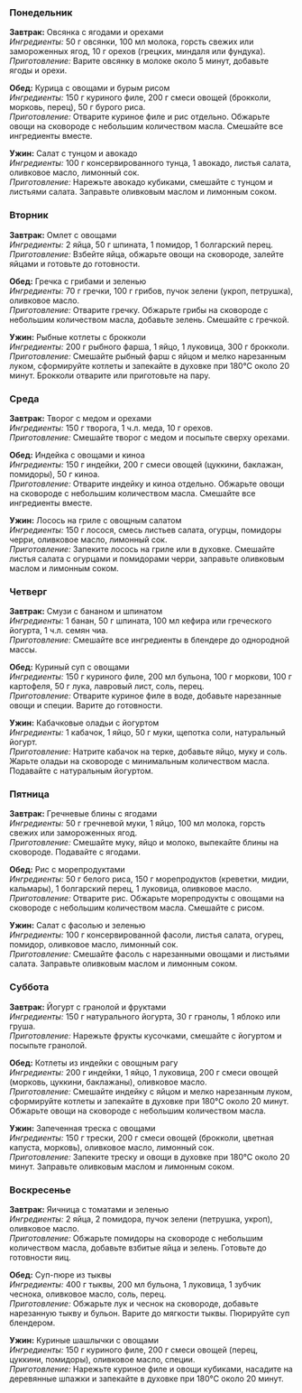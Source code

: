 ### Понедельник

**Завтрак:** Овсянка с ягодами и орехами  
*Ингредиенты:* 50 г овсянки, 100 мл молока, горсть свежих или замороженных ягод, 10 г орехов (грецких, миндаля или фундука).  
*Приготовление:* Варите овсянку в молоке около 5 минут, добавьте ягоды и орехи.

**Обед:** Курица с овощами и бурым рисом  
*Ингредиенты:* 150 г куриного филе, 200 г смеси овощей (брокколи, морковь, перец), 50 г бурого риса.  
*Приготовление:* Отварите куриное филе и рис отдельно. Обжарьте овощи на сковороде с небольшим количеством масла. Смешайте все ингредиенты вместе.

**Ужин:** Салат с тунцом и авокадо  
*Ингредиенты:* 100 г консервированного тунца, 1 авокадо, листья салата, оливковое масло, лимонный сок.  
*Приготовление:* Нарежьте авокадо кубиками, смешайте с тунцом и листьями салата. Заправьте оливковым маслом и лимонным соком.

### Вторник

**Завтрак:** Омлет с овощами  
*Ингредиенты:* 2 яйца, 50 г шпината, 1 помидор, 1 болгарский перец.  
*Приготовление:* Взбейте яйца, обжарьте овощи на сковороде, залейте яйцами и готовьте до готовности.

**Обед:** Гречка с грибами и зеленью  
*Ингредиенты:* 70 г гречки, 100 г грибов, пучок зелени (укроп, петрушка), оливковое масло.  
*Приготовление:* Отварите гречку. Обжарьте грибы на сковороде с небольшим количеством масла, добавьте зелень. Смешайте с гречкой.

**Ужин:** Рыбные котлеты с брокколи  
*Ингредиенты:* 200 г рыбного фарша, 1 яйцо, 1 луковица, 300 г брокколи.  
*Приготовление:* Смешайте рыбный фарш с яйцом и мелко нарезанным луком, сформируйте котлеты и запекайте в духовке при 180°C около 20 минут. Брокколи отварите или приготовьте на пару.

### Среда

**Завтрак:** Творог с медом и орехами  
*Ингредиенты:* 150 г творога, 1 ч.л. меда, 10 г орехов.  
*Приготовление:* Смешайте творог с медом и посыпьте сверху орехами.

**Обед:** Индейка с овощами и киноа  
*Ингредиенты:* 150 г индейки, 200 г смеси овощей (цуккини, баклажан, помидоры), 50 г киноа.  
*Приготовление:* Отварите индейку и киноа отдельно. Обжарьте овощи на сковороде с небольшим количеством масла. Смешайте все ингредиенты вместе.

**Ужин:** Лосось на гриле с овощным салатом  
*Ингредиенты:* 150 г лосося, смесь листьев салата, огурцы, помидоры черри, оливковое масло, лимонный сок.  
*Приготовление:* Запеките лосось на гриле или в духовке. Смешайте листья салата с огурцами и помидорами черри, заправьте оливковым маслом и лимонным соком.

### Четверг

**Завтрак:** Смузи с бананом и шпинатом  
*Ингредиенты:* 1 банан, 50 г шпината, 100 мл кефира или греческого йогурта, 1 ч.л. семян чиа.  
*Приготовление:* Смешайте все ингредиенты в блендере до однородной массы.

**Обед:** Куриный суп с овощами  
*Ингредиенты:* 150 г куриного филе, 200 мл бульона, 100 г моркови, 100 г картофеля, 50 г лука, лавровый лист, соль, перец.  
*Приготовление:* Отварите куриное филе в воде, добавьте нарезанные овощи и специи. Варите до готовности.

**Ужин:** Кабачковые оладьи с йогуртом  
*Ингредиенты:* 1 кабачок, 1 яйцо, 50 г муки, щепотка соли, натуральный йогурт.  
*Приготовление:* Натрите кабачок на терке, добавьте яйцо, муку и соль. Жарьте оладьи на сковороде с минимальным количеством масла. Подавайте с натуральным йогуртом.

### Пятница

**Завтрак:** Гречневые блины с ягодами  
*Ингредиенты:* 50 г гречневой муки, 1 яйцо, 100 мл молока, горсть свежих или замороженных ягод.  
*Приготовление:* Смешайте муку, яйцо и молоко, выпекайте блины на сковороде. Подавайте с ягодами.

**Обед:** Рис с морепродуктами  
*Ингредиенты:* 50 г белого риса, 150 г морепродуктов (креветки, мидии, кальмары), 1 болгарский перец, 1 луковица, оливковое масло.  
*Приготовление:* Отварите рис. Обжарьте морепродукты с овощами на сковороде с небольшим количеством масла. Смешайте с рисом.

**Ужин:** Салат с фасолью и зеленью  
*Ингредиенты:* 100 г консервированной фасоли, листья салата, огурец, помидор, оливковое масло, лимонный сок.  
*Приготовление:* Смешайте фасоль с нарезанными овощами и листьями салата. Заправьте оливковым маслом и лимонным соком.

### Суббота

**Завтрак:** Йогурт с гранолой и фруктами  
*Ингредиенты:* 150 г натурального йогурта, 30 г гранолы, 1 яблоко или груша.  
*Приготовление:* Нарежьте фрукты кусочками, смешайте с йогуртом и посыпьте гранолой.

**Обед:** Котлеты из индейки с овощным рагу  
*Ингредиенты:* 200 г индейки, 1 яйцо, 1 луковица, 200 г смеси овощей (морковь, цуккини, баклажаны), оливковое масло.  
*Приготовление:* Смешайте индейку с яйцом и мелко нарезанным луком, сформируйте котлеты и запекайте в духовке при 180°C около 20 минут. Обжарьте овощи на сковороде с небольшим количеством масла.

**Ужин:** Запеченная треска с овощами  
*Ингредиенты:* 150 г трески, 200 г смеси овощей (брокколи, цветная капуста, морковь), оливковое масло, лимонный сок.  
*Приготовление:* Запеките треску и овощи в духовке при 180°C около 20 минут. Заправьте оливковым маслом и лимонным соком.

### Воскресенье

**Завтрак:** Яичница с томатами и зеленью  
*Ингредиенты:* 2 яйца, 2 помидора, пучок зелени (петрушка, укроп), оливковое масло.  
*Приготовление:* Обжарьте помидоры на сковороде с небольшим количеством масла, добавьте взбитые яйца и зелень. Готовьте до готовности яиц.

**Обед:** Суп-пюре из тыквы  
*Ингредиенты:* 400 г тыквы, 200 мл бульона, 1 луковица, 1 зубчик чеснока, оливковое масло, соль, перец.  
*Приготовление:* Обжарьте лук и чеснок на сковороде, добавьте нарезанную тыкву и бульон. Варите до мягкости тыквы. Пюрируйте суп блендером.

**Ужин:** Куриные шашлычки с овощами  
*Ингредиенты:* 150 г куриного филе, 200 г смеси овощей (перец, цуккини, помидоры), оливковое масло, специи.  
*Приготовление:* Нарежьте куриное филе и овощи кубиками, насадите на деревянные шпажки и запекайте в духовке при 180°C около 20 минут.